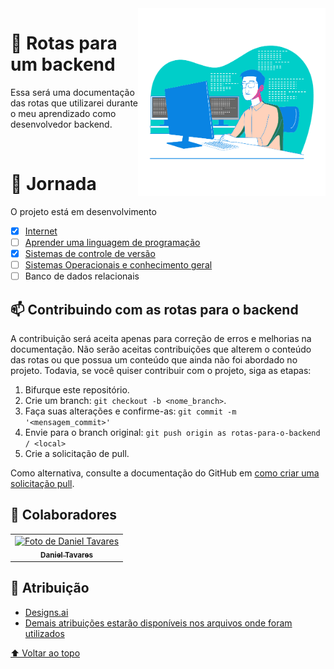 <img src="/img/developer.png" width="300px" align="right" alt="Desenvolvedor">

# 🚀 Rotas para um backend

<p align="left">
 Essa será uma documentação das rotas que utilizarei durante o meu aprendizado como desenvolvedor backend.
</p>

<br>

# 📍 Jornada

O projeto está em desenvolvimento

- [x] [Internet](/Internet/)
- [ ] [Aprender uma linguagem de programação](/Aprendendo_Programacao/)
- [x] [Sistemas de controle de versão](/Versionamento/)
- [ ] [Sistemas Operacionais e conhecimento geral](/Sistemas_operacionais/)
- [ ] Banco de dados relacionais
<!--- [ ] Banco de dados não relacionais
- [ ] Mais sobre banco de dados
- [ ] Escalabilidade de banco de dados
- [ ] Aprendizados sobre API
- [ ] Cache
- [ ] Conhecimentos de segurança Web
- [ ] Testes automatizados
- [ ] Integração contínua e entrega contínua
- [ ] Design de software e arquitetura
- [ ] Principios de desenvolvimento e design
- [ ] Padrões de arquitetura
- [ ] Message Brokers
- [ ] Virtualização e containers
- [ ] GraphQL
- [ ] WebSockets
- [ ] Server-sent events
- [ ] Servidores Web
- [ ] Construção para escalabilidade  -->


## 📫 Contribuindo com as rotas para o backend

A contribuição será aceita apenas para correção de erros e melhorias na documentação. Não serão aceitas contribuições que alterem o conteúdo das rotas ou que possua um conteúdo que ainda não foi abordado no projeto.
Todavia, se você quiser contribuir com o projeto, siga as etapas:

1. Bifurque este repositório.
2. Crie um branch: `git checkout -b <nome_branch>`.
3. Faça suas alterações e confirme-as: `git commit -m '<mensagem_commit>'`
4. Envie para o branch original: `git push origin as rotas-para-o-backend / <local>`
5. Crie a solicitação de pull.

Como alternativa, consulte a documentação do GitHub em [como criar uma solicitação pull](https://help.github.com/en/github/collaborating-with-issues-and-pull-requests/creating-a-pull-request).

## 🤝 Colaboradores

<table>
  <tr>
    <td align="center">
      <a href="#">
        <img src="https://avatars.githubusercontent.com/u/62972715" width="100px;" alt="Foto de Daniel Tavares"/><br>
        <sub>
          <b>Daniel Tavares</b>
        </sub>
      </a>
    </td>
  </tr>
</table>

## 📝 Atribuição

* [Designs.ai](https://designs.ai/)
* [Demais atribuições estarão disponíveis nos arquivos onde foram utilizados](#)

[⬆ Voltar ao topo](#Rotas-para-um-backend)<br>
